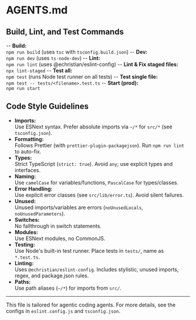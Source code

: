 # AGENTS.md

## Build, Lint, and Test Commands

-- **Build:**  
  `npm run build` (uses `tsc` with `tsconfig.build.json`)
-- **Dev:**  
  `npm run dev` (uses `ts-node-dev`)
-- **Lint:**  
  `npm run lint` (uses @echristian/eslint-config)
-- **Lint & Fix staged files:**  
  `npx lint-staged`
-- **Test all:**  
   `npm test` (runs Node test runner on all tests)
-- **Test single file:**  
   `npm test -- tests/<filename>.test.ts`
-- **Start (prod):**  
  `npm run start`

## Code Style Guidelines

- **Imports:**  
  Use ESNext syntax. Prefer absolute imports via `~/*` for `src/*` (see `tsconfig.json`).
- **Formatting:**  
  Follows Prettier (with `prettier-plugin-packagejson`). Run `npm run lint` to auto-fix.
- **Types:**  
  Strict TypeScript (`strict: true`). Avoid `any`; use explicit types and interfaces.
- **Naming:**  
  Use `camelCase` for variables/functions, `PascalCase` for types/classes.
- **Error Handling:**  
  Use explicit error classes (see `src/lib/error.ts`). Avoid silent failures.
- **Unused:**  
  Unused imports/variables are errors (`noUnusedLocals`, `noUnusedParameters`).
- **Switches:**  
  No fallthrough in switch statements.
- **Modules:**  
  Use ESNext modules, no CommonJS.
- **Testing:**  
  Use Node's built-in test runner. Place tests in `tests/`, name as `*.test.ts`.
- **Linting:**  
  Uses `@echristian/eslint-config`. Includes stylistic, unused imports, regex, and package.json rules.
- **Paths:**  
  Use path aliases (`~/*`) for imports from `src/`.

---

This file is tailored for agentic coding agents. For more details, see the configs in `eslint.config.js` and `tsconfig.json`.
